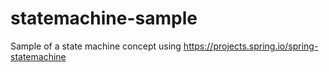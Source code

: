 # statemachine-sample

Sample of a state machine concept using https://projects.spring.io/spring-statemachine
